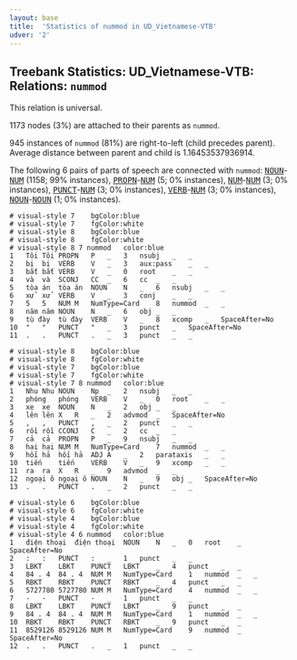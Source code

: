 ```yaml
---
layout: base
title:  'Statistics of nummod in UD_Vietnamese-VTB'
udver: '2'
---
```


## Treebank Statistics: UD_Vietnamese-VTB: Relations: `nummod`

This relation is universal.

1173 nodes (3%) are attached to their parents as `nummod`.

945 instances of `nummod` (81%) are right-to-left (child precedes parent).
Average distance between parent and child is 1.16453537936914.

The following 6 pairs of parts of speech are connected with `nummod`: <tt><a href="vi_vtb-pos-NOUN.html">NOUN</a></tt>-<tt><a href="vi_vtb-pos-NUM.html">NUM</a></tt> (1158; 99% instances), <tt><a href="vi_vtb-pos-PROPN.html">PROPN</a></tt>-<tt><a href="vi_vtb-pos-NUM.html">NUM</a></tt> (5; 0% instances), <tt><a href="vi_vtb-pos-NUM.html">NUM</a></tt>-<tt><a href="vi_vtb-pos-NUM.html">NUM</a></tt> (3; 0% instances), <tt><a href="vi_vtb-pos-PUNCT.html">PUNCT</a></tt>-<tt><a href="vi_vtb-pos-NUM.html">NUM</a></tt> (3; 0% instances), <tt><a href="vi_vtb-pos-VERB.html">VERB</a></tt>-<tt><a href="vi_vtb-pos-NUM.html">NUM</a></tt> (3; 0% instances), <tt><a href="vi_vtb-pos-NOUN.html">NOUN</a></tt>-<tt><a href="vi_vtb-pos-NOUN.html">NOUN</a></tt> (1; 0% instances).


~~~ conllu
# visual-style 7	bgColor:blue
# visual-style 7	fgColor:white
# visual-style 8	bgColor:blue
# visual-style 8	fgColor:white
# visual-style 8 7 nummod	color:blue
1	Tôi	Tôi	PROPN	P	_	3	nsubj	_	_
2	bị	bị	VERB	V	_	3	aux:pass	_	_
3	bắt	bắt	VERB	V	_	0	root	_	_
4	và	và	SCONJ	CC	_	6	cc	_	_
5	tòa án	tòa án	NOUN	N	_	6	nsubj	_	_
6	xử	xử	VERB	V	_	3	conj	_	_
7	5	5	NUM	M	NumType=Card	8	nummod	_	_
8	năm	năm	NOUN	N	_	6	obj	_	_
9	tù đày	tù đày	VERB	V	_	8	xcomp	_	SpaceAfter=No
10	"	"	PUNCT	"	_	3	punct	_	SpaceAfter=No
11	.	.	PUNCT	.	_	3	punct	_	_

~~~


~~~ conllu
# visual-style 8	bgColor:blue
# visual-style 8	fgColor:white
# visual-style 7	bgColor:blue
# visual-style 7	fgColor:white
# visual-style 7 8 nummod	color:blue
1	Nhu	Nhu	NOUN	Np	_	2	nsubj	_	_
2	phóng	phóng	VERB	V	_	0	root	_	_
3	xe	xe	NOUN	N	_	2	obj	_	_
4	lên	lên	X	R	_	2	advmod	_	SpaceAfter=No
5	,	,	PUNCT	,	_	2	punct	_	_
6	rồi	rồi	CCONJ	C	_	2	cc	_	_
7	cả	cả	PROPN	P	_	9	nsubj	_	_
8	hai	hai	NUM	M	NumType=Card	7	nummod	_	_
9	hối hả	hối hả	ADJ	A	_	2	parataxis	_	_
10	tiến	tiến	VERB	V	_	9	xcomp	_	_
11	ra	ra	X	R	_	9	advmod	_	_
12	ngoại ô	ngoại ô	NOUN	N	_	9	obj	_	SpaceAfter=No
13	.	.	PUNCT	.	_	2	punct	_	_

~~~


~~~ conllu
# visual-style 6	bgColor:blue
# visual-style 6	fgColor:white
# visual-style 4	bgColor:blue
# visual-style 4	fgColor:white
# visual-style 4 6 nummod	color:blue
1	điện thoại	điện thoại	NOUN	N	_	0	root	_	SpaceAfter=No
2	:	:	PUNCT	:	_	1	punct	_	_
3	LBKT	LBKT	PUNCT	LBKT	_	4	punct	_	_
4	84 . 4	84 . 4	NUM	M	NumType=Card	1	nummod	_	_
5	RBKT	RBKT	PUNCT	RBKT	_	4	punct	_	_
6	5727780	5727780	NUM	M	NumType=Card	4	nummod	_	_
7	-	-	PUNCT	-	_	1	punct	_	_
8	LBKT	LBKT	PUNCT	LBKT	_	9	punct	_	_
9	84 . 4	84 . 4	NUM	M	NumType=Card	1	nummod	_	_
10	RBKT	RBKT	PUNCT	RBKT	_	9	punct	_	_
11	8529126	8529126	NUM	M	NumType=Card	9	nummod	_	SpaceAfter=No
12	.	.	PUNCT	.	_	1	punct	_	_

~~~


